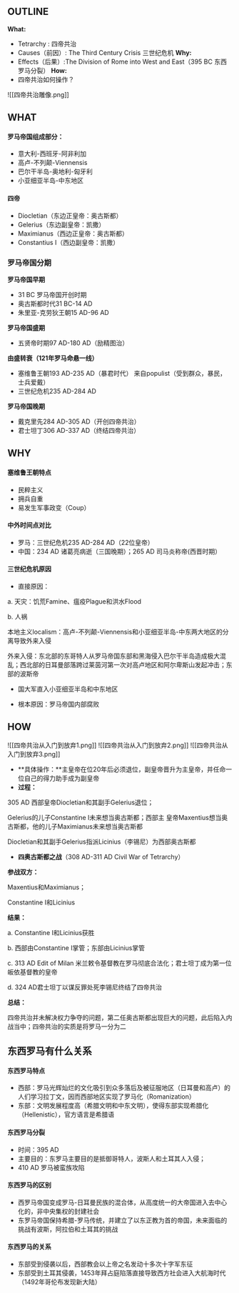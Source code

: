 ## **OUTLINE**
 **What:**
- Tetrarchy : 四帝共治
- Causes（前因）: The Third Century Crisis 三世纪危机
 **Why:**
- Effects（后果）:The Division of Rome into West and East（395 BC 东西罗马分裂）
 **How:**
- 四帝共治如何操作？

![[四帝共治雕像.png]]

## **WHAT**

#### **罗马帝国组成部分：**

-   意大利-西班牙-阿非利加
-   高卢-不列颠-Viennensis
-   巴尔干半岛-奥地利-匈牙利
-   小亚细亚半岛-中东地区

#### **四帝**
-   Diocletian（东边正皇帝：奥古斯都）
-   Gelerius（东边副皇帝：凯撒）
-   Maximianus（西边正皇帝：奥古斯都）
-   Constantius Ⅰ（西边副皇帝：凯撒）



### **罗马帝国分期**

**罗马帝国早期**

-   31 BC 罗马帝国开创时期
-   奥古斯都时代31 BC-14 AD
-   朱里亚-克劳狄王朝15 AD-96 AD

**罗马帝国盛期**

-   五贤帝时期97 AD-180 AD（励精图治）

**由盛转衰（121年罗马命悬一线）**

-   塞维鲁王朝193 AD-235 AD（暴君时代）
来自populist（受到群众，暴民，士兵爱戴）
-   三世纪危机235 AD-284 AD

**罗马帝国晚期**

-   戴克里先284 AD-305 AD（开创四帝共治）
-   君士坦丁306 AD-337 AD（终结四帝共治）

## **WHY**

#### **塞维鲁王朝特点**

-   民粹主义
-   拥兵自重
-   易发生军事政变（Coup）

#### **中外时间点对比**

-   罗马：三世纪危机235 AD-284 AD（22位皇帝）
-   中国：234 AD 诸葛亮病逝（三国晚期）；265 AD 司马炎称帝(西晋时期）

#### **三世纪危机原因**

-   直接原因：

a. 天灾：饥荒Famine、瘟疫Plague和洪水Flood

b. 人祸

本地主义localism：高卢-不列颠-Viennensis和小亚细亚半岛-中东两大地区的分离导致外来入侵

外来入侵：东北部的东哥特人从罗马帝国东部和黑海侵入巴尔干半岛造成极大混乱；西北部的日耳曼部落跨过莱茵河第一次对高卢地区和阿尔卑斯山发起冲击；东部的波斯帝

-   国大军直入小亚细亚半岛和中东地区

-   根本原因：罗马帝国内部腐败

## **HOW**
![[四帝共治从入门到放弃1.png]]
![[四帝共治从入门到放弃2.png]]
![[四帝共治从入门到放弃3.png]]
-   **具体操作：**主皇帝在位20年后必须退位，副皇帝晋升为主皇帝，并任命一位自己的得力助手成为副皇帝
-   **过程：**

305 AD 西部皇帝Diocletian和其副手Gelerius退位；

Gelerius的儿子Constantine Ⅰ未来想当奥古斯都；西部主 皇帝Maxentius想当奥古斯都，他的儿子Maximianus未来想当奥古斯都

Diocletian和其副手Gelerius指派Licinius（李锡尼）为西部奥古斯都

-   **四奥古斯都之战**（308 AD-311 AD Civil War of Tetrarchy）

**参战双方：**

Maxentius和Maximianus；

Constantine Ⅰ和Licinius

**结果：**

a. Constantine Ⅰ和Licinius获胜

b. 西部由Constantine Ⅰ掌管；东部由Licinius掌管

c. 313 AD Edit of Milan 米兰敕令基督教在罗马彻底合法化；君士坦丁成为第一位皈依基督教的皇帝

d. 324 AD君士坦丁以谋反罪处死李锡尼终结了四帝共治

**总结：**

四帝共治并未解决权力争夺的问题，第二任奥古斯都出现巨大的问题，此后陷入内战当中；四帝共治的实质是将罗马一分为二

## **东西罗马有什么关系**

#### **东西罗马特点**

-   西部：罗马光辉灿烂的文化吸引到众多落后及被征服地区（日耳曼和高卢）的人们学习拉丁文，因而西部地区实现了罗马化（Romanization）
-   东部：文明发展程度高（希腊文明和中东文明），使得东部实现希腊化（Hellenistic），官方语言是希腊语

#### **东西罗马分裂**

-   时间：395 AD
-   主要目的：东罗马主要目的是抵御哥特人，波斯人和土耳其人入侵；
-   410 AD 罗马被蛮族攻陷

#### **东西罗马的区别**

-   西罗马帝国变成罗马-日耳曼民族的混合体，从高度统一的大帝国进入去中心化的，非中央集权的封建社会
-   东罗马帝国保持希腊-罗马传统，并建立了以东正教为首的帝国，未来面临的挑战有波斯，阿拉伯和土耳其的挑战

#### **东西罗马的关系**

-   东部受到侵袭以后，西部教会以上帝之名发动十多次十字军东征
-   东部受到土耳其侵袭，1453年拜占庭陷落直接导致西方社会进入大航海时代（1492年哥伦布发现新大陆）